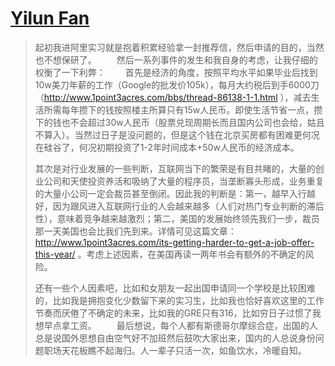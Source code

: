 # [Yilun Fan](http://www.fanyilun.me/)

> ​	起初我进阿里实习就是抱着积累经验拿一封推荐信，然后申请的目的，当然也不想保研了。
> 　　然后一系列事件的发生和我自身的考虑，让我仔细的权衡了一下利弊：
> 　　首先是经济的角度，按照平均水平如果毕业后找到10w美刀年薪的工作（Google的批发价105k），每月大约税后到手6000刀（http://www.1point3acres.com/bbs/thread-86138-1-1.html ），减去生活所需每年攒下的钱按照楼主所算只有15w人民币。即使生活节省一点，攒下的钱也不会超过30w人民币（股票兑现周期长而且国内公司也会给，姑且不算入）。当然过日子是没问题的，但是这个钱在北京买房都有困难更何况在硅谷了，何况初期投资了1-2年时间成本+50w人民币的经济成本。
>
> 其次是对行业发展的一些判断，互联网当下的繁荣是有目共睹的，大量的创业公司和天使投资养活和吸纳了大量的程序员，当垄断寡头形成，业务重复的大量小公司一定会裁员甚至倒闭。因此我的判断是：第一，越早入行越好，因为跟风进入互联网行业的人会越来越多（人们对热门专业判断的滞后性），意味着竞争越来越激烈；第二，美国的发展始终领先我们一步，裁员那一天美国也会比我们先到来。详情可见这篇文章：http://www.1point3acres.com/its-getting-harder-to-get-a-job-offer-this-year/ 。考虑上述因素，在美国再读一两年书会有额外的不确定的风险。
>
> ​	还有一些个人因素吧，比如和女朋友一起出国申请同一个学校是比较困难的，比如我是拥抱变化少数留下来的实习生，比如我也恰好喜欢这里的工作节奏而厌倦了不确定的未来，比如我的GRE只有316，比如穷日子过惯了我想早点拿工资。
> 　　最后想说，每个人都有斯德哥尔摩综合症，出国的人总是说国外思想自由空气好不加班然后鼓吹大家出来，国内的人总说身份问题职场天花板瞧不起海归。人一辈子只活一次，如鱼饮水，冷暖自知。
>
> 